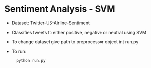 # Sentiment Analysis - SVM

- Dataset: Twitter-US-Airline-Sentiment
- Classifies tweets to either positive, negative or neutral using SVM
- To change dataset give path to preprocessor object int run.py
- To run:

  ```shell
    python run.py
   ```
